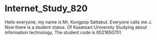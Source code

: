 # Internet_Study_820
Hello everyone, my name is Mr. Kongpop Sattabut. Everyone calls me J. Now there is a student status. Of Kasetsart University Studying about information technology, The student code is 6521650751.